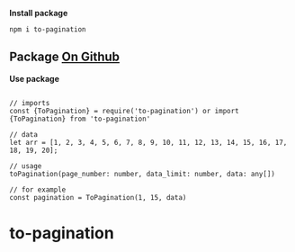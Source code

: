 **Install package**

`npm i to-pagination`

## Package <a id='ssFeatures' target="_blank" href="https://github.com/q0d1r0v/to-pagination">On Github</a>

**Use package**

```

// imports
const {ToPagination} = require('to-pagination') or import {ToPagination} from 'to-pagination'

// data
let arr = [1, 2, 3, 4, 5, 6, 7, 8, 9, 10, 11, 12, 13, 14, 15, 16, 17, 18, 19, 20];

// usage
toPagination(page_number: number, data_limit: number, data: any[])

// for example
const pagination = ToPagination(1, 15, data)

```

# to-pagination
